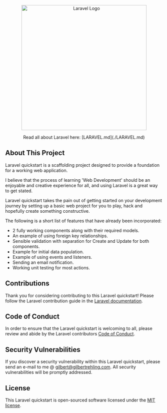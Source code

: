 <p align="center"><a href="https://laravel.com" target="_blank"><img src="https://raw.githubusercontent.com/laravel/art/master/logo-lockup/5%20SVG/2%20CMYK/1%20Full%20Color/laravel-logolockup-cmyk-red.svg" width="400" alt="Laravel Logo"></a></p>

<p align="center">
Read all about Laravel here: [LARAVEL.md](./LARAVEL.md)
</p>

## About This Project

Laravel quickstart is a scaffolding project designed to provide a foundation for a working web application.

I believe that the process of learning 'Web Development' should be an enjoyable and creative experience for all, and using Laravel is a great way to get stated.

Laravel quickstart takes the pain out of getting started on your development journey by setting up a basic web project for you to play, hack and hopefully create something constructive.

The following is a short list of features that have already been incorporated:

- 2 fully working components along with their required models.
- An example of using foreign key relationships.
- Sensible validation with separation for Create and Update for both components.
- Example for initial data population.
- Example of using events and listeners.
- Sending an email notification.
- Working unit testing for most actions.

## Contributions

Thank you for considering contributing to this Laravel quickstart! Please follow the Laravel contribution guide in the [Laravel documentation](https://laravel.com/docs/contributions).

## Code of Conduct

In order to ensure that the Laravel quickstart is welcoming to all, please review and abide by the Laravel contributors [Code of Conduct](https://laravel.com/docs/contributions#code-of-conduct).

## Security Vulnerabilities

If you discover a security vulnerability within this Laravel quickstart, please send an e-mail to me @ [gilbert@gilbertrehling.com](mailto:gilbert@gilbertrehling.com).
All security vulnerabilities will be promptly addressed.

## License

This Laravel quickstart is open-sourced software licensed under the [MIT license](https://opensource.org/licenses/MIT).
